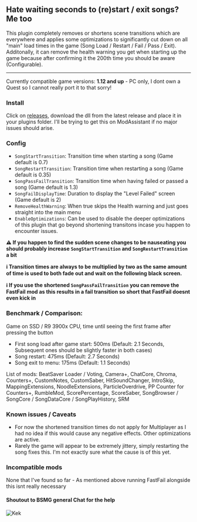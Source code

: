 ## Hate waiting seconds to (re)start / exit songs? Me too

This plugin completely removes or shortens scene transitions which are everywhere and applies some optimizations to significantly cut down on all "main" load times in the game (Song Load / Restart / Fail / Pass / Exit). Additonally, it can remove the health warning you get when starting up the game because after confirming it the 200th time you should be aware (Configurable).

---

Currently compatible game versions: **1.12 and up** - PC only, I dont own a Quest so I cannot really port it to that sorry!

### Install

Click on [releases](https://github.com/kinsi55/CS_BeatSaber_GottaGoFast/releases), download the dll from the latest release and place it in your plugins folder. I'll be trying to get this on ModAssistant if no major issues should arise.

### Config

- `SongStartTransition`: Transition time when starting a song (Game default is 0.7)
- `SongRestartTransition`: Transition time when restarting a song (Game default is 0.35)
- `SongPassFailTransition`: Transition time when having failed or passed a song (Game default is 1.3)
- `SongFailDisplayTime`: Duration to display the "Level Failed" screen (Game default is 2)
- `RemoveHealthWarning`: When true skips the Health warning and just goes straight into the main menu
- `EnableOptimizations`: Can be used to disable the deeper optimizations of this plugin that go beyond shortening transitons incase you happen to encounter issues.

**⚠️ If you happen to find the sudden scene changes to be nauseating you should probably increase `SongStartTransition` and `SongRestartTransition` a bit**

**ℹ Transition times are always to be multiplied by two as the same amount of time is used to both fade out and wait on the following black screen.**

**ℹ If you use the shortened `SongPassFailTransition` you can remove the FastFail mod as this results in a fail transition so short that FastFail doesnt even kick in**

### Benchmark / Comparison:

Game on SSD / R9 3900x CPU, time until seeing the first frame after pressing the button

- First song load after game start: 500ms (Default: 2.1 Seconds, Subsequent ones should be slightly faster in both cases)
- Song restart: 475ms (Default: 2.7 Seconds)
- Song exit to menu: 175ms (Default: 1.1 Seconds)

List of mods: BeatSaver Loader / Voting, Camera+, ChatCore, Chroma, Counters+, CustomNotes, CustomSaber, HitSoundChanger, IntroSkip, MappingExtensions, NoodleExtensions, ParticleOverdrive, PP Counter for Counters+, RumbleMod, ScorePercentage, ScoreSaber, SongBrowser / SongCore / SongDataCore / SongPlayHistory, SRM

### Known issues / Caveats

- For now the shortened transition times do not apply for Multiplayer as I had no idea if this would cause any negative effects. Other optimizations are active.
- Rarely the game will appear to be extremely jittery, simply restarting the song fixes this. I'm not exactly sure what the cause is of this yet.

### Incompatible mods

None that I've found so far - As mentioned above running FastFail alongside this isnt really necessary

#### Shoutout to BSMG general Chat for the help

![Kek](https://i.imgur.com/eWN3UQB.png)
